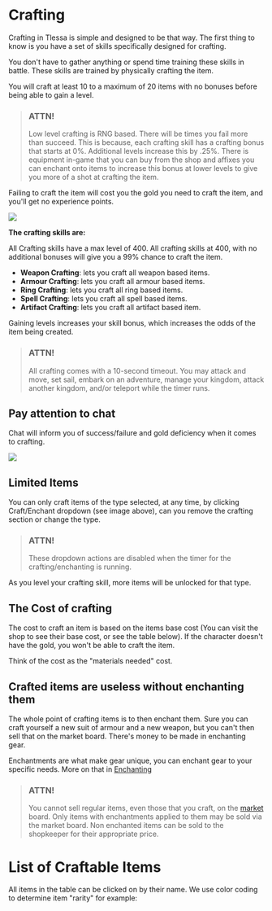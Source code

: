 # Crafting

Crafting in Tlessa is simple and designed to be that way. The first thing to know is you have a set of skills specifically designed for crafting.

You don't have to gather anything or spend time training these skills in battle. These skills are trained by physically crafting the item.

You will craft at least 10 to a maximum of 20 items with no bonuses before being able to gain a level.

> ### ATTN!
> 
>  Low level crafting is RNG based. There will be times you fail more than succeed. This is because, each crafting skill
> has a crafting bonus that starts at 0%. Additional levels increase this by .25%. There is equipment in-game that you can buy from the
> shop and affixes you can enchant onto items to increase this bonus at lower levels to give you more of a shot at crafting the item.

Failing to craft the item will cost you the gold you need to craft the item, and you'll get no experience points.

<div class="mb-4">
    <a href="/storage/info/crafting/images/crafting.png" class="glightbox">
        <img src="/storage/info/crafting/images/crafting.png" class="img-fluid" />
    </a>
</div>

**The crafting skills are:**

All Crafting skills have a max level of 400. All crafting skills at 400, with no additional bonuses will give you a 99%
chance to craft the item.

- **Weapon Crafting**: lets you craft all weapon based items. 
- **Armour Crafting**: lets you craft all armour based items.
- **Ring Crafting**: lets you craft all ring based items.
- **Spell Crafting**: lets you craft all spell based items.
- **Artifact Crafting**: lets you craft all artifact based item.

Gaining levels increases your skill bonus, which increases the odds of the item being created.

> ### ATTN!
>
> All crafting comes with a 10-second timeout. You may attack and move, set sail, embark on an adventure, manage your kingdom, attack another kingdom, and/or teleport while the timer runs.

## Pay attention to chat

Chat will inform you of success/failure and gold deficiency when it comes to crafting.

<div class="mb-4">
    <a href="/storage/info/crafting/images/crafting-message.png" class="glightbox">
        <img src="/storage/info/crafting/images/crafting-message.png" class="img-fluid" />
    </a>
</div>

## Limited Items

You can only craft items of the type selected, at any time, by clicking Craft/Enchant dropdown (see image above), can you remove the crafting section or change the type.

> ### ATTN!
> 
> These dropdown actions are disabled when the timer for the crafting/enchanting is running.

As you level your crafting skill, more items will be unlocked for that type.

## The Cost of crafting

The cost to craft an item is based on the items base cost (You can visit the shop to see their base cost, or see the table below). If the character doesn't have the gold, you won't be able to craft the item.

Think of the cost as the "materials needed" cost.

## Crafted items are useless without enchanting them

The whole point of crafting items is to then enchant them. Sure you can craft yourself a new suit of armour and a new weapon, but you can't then sell that on the market board. There's money to be made in enchanting gear.

Enchantments are what make gear unique, you can enchant gear to your specific needs. More on that in [Enchanting](/information/enchanting)

> ### ATTN!
>
> You cannot sell regular items, even those that you craft, on the [market]() board. Only items with enchantments applied to them may be sold via the market board. Non enchanted items can be sold to the shopkeeper for their appropriate price.

# List of Craftable Items

All items in the table can be clicked on by their name. We use color coding to determine item "rarity" for example:
